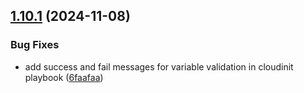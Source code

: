## [1.10.1](https://github.com/arpanrec/arpanrec.nebula/compare/1.10.0...1.10.1) (2024-11-08)


### Bug Fixes

* add success and fail messages for variable validation in cloudinit playbook ([6faafaa](https://github.com/arpanrec/arpanrec.nebula/commit/6faafaa850864131ed32ec75f1b6c3ed0916d345))
